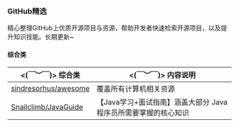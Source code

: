 

### GitHub精选

精心整理GitHub上优质开源项目与资源，帮助开发者快速检索开源项目，以及提升知识技能。长期更新~

#### 综合类


| **<(￣︶￣)> 综合类**                                      | **<(￣︶￣)> 内容说明**                                |
| ------------------------------------------------------------ | ------------------------------------------------------------ |
| [sindresorhus/awesome](https://github.com/sindresorhus/awesome)  | 覆盖所有计算机相关资源 |
| [Snailclimb/JavaGuide](https://github.com/Snailclimb/JavaGuide)  | 【Java学习+面试指南】涵盖大部分 Java 程序员所需要掌握的核心知识 |


